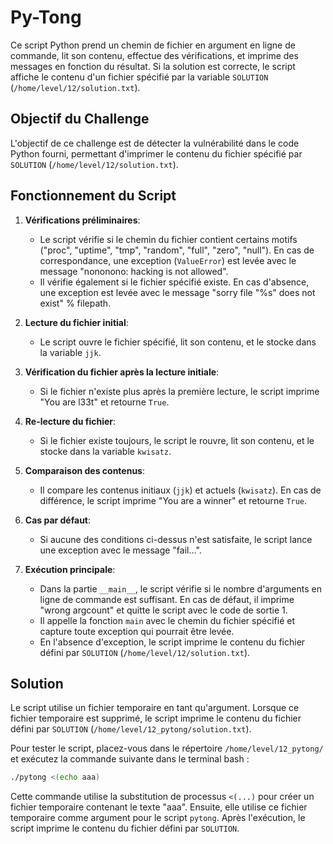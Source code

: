# Py-Tong 

Ce script Python prend un chemin de fichier en argument en ligne de commande, lit son contenu, effectue des vérifications, et imprime des messages en fonction du résultat. Si la solution est correcte, le script affiche le contenu d'un fichier spécifié par la variable `SOLUTION` (`/home/level/12/solution.txt`).

## Objectif du Challenge

L'objectif de ce challenge est de détecter la vulnérabilité dans le code Python fourni, permettant d'imprimer le contenu du fichier spécifié par `SOLUTION` (`/home/level/12/solution.txt`).

## Fonctionnement du Script

1. **Vérifications préliminaires**:
    - Le script vérifie si le chemin du fichier contient certains motifs ("proc", "uptime", "tmp", "random", "full", "zero", "null"). En cas de correspondance, une exception (`ValueError`) est levée avec le message "nononono: hacking is not allowed".
    - Il vérifie également si le fichier spécifié existe. En cas d'absence, une exception est levée avec le message "sorry file "%s" does not exist" % filepath.

2. **Lecture du fichier initial**:
    - Le script ouvre le fichier spécifié, lit son contenu, et le stocke dans la variable `jjk`.

3. **Vérification du fichier après la lecture initiale**:
    - Si le fichier n'existe plus après la première lecture, le script imprime "You are l33t" et retourne `True`.

4. **Re-lecture du fichier**:
    - Si le fichier existe toujours, le script le rouvre, lit son contenu, et le stocke dans la variable `kwisatz`.

5. **Comparaison des contenus**:
    - Il compare les contenus initiaux (`jjk`) et actuels (`kwisatz`). En cas de différence, le script imprime "You are a winner" et retourne `True`.

6. **Cas par défaut**:
    - Si aucune des conditions ci-dessus n'est satisfaite, le script lance une exception avec le message "fail...".

7. **Exécution principale**:
    - Dans la partie `__main__`, le script vérifie si le nombre d'arguments en ligne de commande est suffisant. En cas de défaut, il imprime "wrong argcount" et quitte le script avec le code de sortie 1.
    - Il appelle la fonction `main` avec le chemin du fichier spécifié et capture toute exception qui pourrait être levée.
    - En l'absence d'exception, le script imprime le contenu du fichier défini par `SOLUTION` (`/home/level/12/solution.txt`).

## Solution

Le script utilise un fichier temporaire en tant qu'argument. Lorsque ce fichier temporaire est supprimé, le script imprime le contenu du fichier défini par `SOLUTION` (`/home/level/12_pytong/solution.txt`).

Pour tester le script, placez-vous dans le répertoire `/home/level/12_pytong/` et exécutez la commande suivante dans le terminal bash :

```bash
./pytong <(echo aaa)
```

Cette commande utilise la substitution de processus `<(...)` pour créer un fichier temporaire contenant le texte "aaa". Ensuite, elle utilise ce fichier temporaire comme argument pour le script `pytong`. Après l'exécution, le script imprime le contenu du fichier défini par `SOLUTION`.